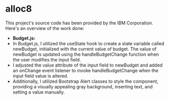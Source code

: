 # alloc8

<div>
    <p>This project's source code has been provided by the IBM Corporation. Here's an overview of the work done:</p>
    <ul>
        <li><strong>Budget.js:</strong></li>
        <li>
            In Budget.js, I utilized the useState hook to create a state variable called newBudget, initialized with the current value of budget. The value of newBudget is updated using the handleBudgetChange function when the user modifies the input field.
        </li>
        <li>
            I adjusted the value attribute of the input field to newBudget and added an onChange event listener to invoke handleBudgetChange when the input field value is altered.
        </li>
        <li>
            Additionally, I utilized Bootstrap Alert classes to style the component, providing a visually appealing gray background, inserting text, and setting a value manually.
        </li>
    </ul> 
</div>